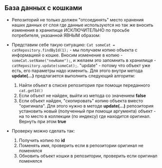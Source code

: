 ## База данных с кошками

* Репозиторий не только должен "отсоединять" место хранения наших данных от слоя где данные используются но так же вносить изменения в хранилище ИСКЛЮЧИТЕЛЬНО по просьбе потребителя, указанной ЯВНЫМ образом:

* Представим себе такую ситуацию: ``` Cat someCat = catRepository.findById(1); ``` - мы получаем копию объекта с информацией о кошке. Вносим изменение в копию - ``` someCat.setName("newName"); ```, и желаем это запомнить в хранилище - ```  catRepository.update(someCat); ```. "update"  - потому что объект уже есть, его параметры надо изменить. Для этого внутри метода **update(...)** предлагается выполнить следующий алгоритм:

   1. Найти объект в списке репозитория при помощи переданного ```cat.getId()```
   2. Если объект не найден, выйти из метода со значением **false**
   3. Если объект найден, "скопировать" копию объекта вместо "оригинала". Для этого нужно в методе **update(...)** репозитория установить новый (полученный при помощи аргумента) объект  - на то место в коллекции (по индексу) где находится оригинал. Вернуть при этом **true**

* Проверку можно сделать так:
  1. Получить копию по **id**
  2. Поменять имя, проверить если в репозитории оригинал не поменялся
  3. Обновить объект кошки в репозитории, проверить если оригинал поменялся  
